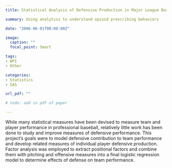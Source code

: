 ```yaml
---
title: Statistical Analysis of Defensive Production in Major League Baseball

summary: Using analytics to understand opioid prescribing behaviors

date: "2006-06-01T00:00:00Z"

image:
  caption: ""
  focal_point: Smart

tags:
- WPI
- Other

categories: 
- Statistics
- SAS

url_pdf: ""

# todo: add in pdf of paper

---
```


While many statistical measures have been devised to measure team and player performance in professional baseball, relatively little work has been done to study and improve measures of defensive performance. This project’s goals were to model defensive contribution to team performance and develop related measures of individual player defensive production. Factor analysis was employed to extract positional factors and combine them with pitching and offensive measures into a final logistic regression model to determine effects of defense on team performance.